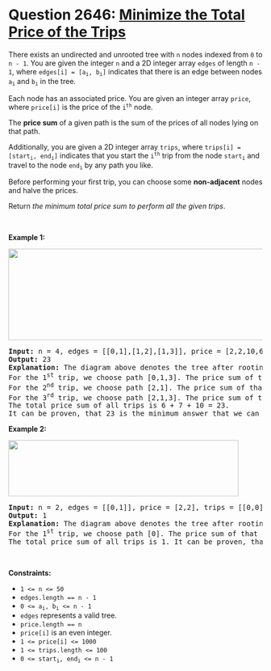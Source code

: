 
# Question 2646: [Minimize the Total Price of the Trips](https://leetcode.com/problems/minimize-the-total-price-of-the-trips/)

<div class="xFUwe" data-track-load="description_content"><p>There exists an undirected and unrooted tree with <code>n</code> nodes indexed from <code>0</code> to <code>n - 1</code>. You are given the integer <code>n</code> and a 2D integer array <code>edges</code> of length <code>n - 1</code>, where <code>edges[i] = [a<sub>i</sub>, b<sub>i</sub>]</code> indicates that there is an edge between nodes <code>a<sub>i</sub></code> and <code>b<sub>i</sub></code> in the tree.</p>

<p>Each node has an associated price. You are given an integer array <code>price</code>, where <code>price[i]</code> is the price of the <code>i<sup>th</sup></code> node.</p>

<p>The <strong>price sum</strong> of a given path is the sum of the prices of all nodes lying on that path.</p>

<p>Additionally, you are given a 2D integer array <code>trips</code>, where <code>trips[i] = [start<sub>i</sub>, end<sub>i</sub>]</code> indicates that you start the <code>i<sup>th</sup></code> trip from the node <code>start<sub>i</sub></code> and travel to the node <code>end<sub>i</sub></code> by any path you like.</p>

<p>Before performing your first trip, you can choose some <strong>non-adjacent</strong> nodes and halve the prices.</p>

<p>Return <em>the minimum total price sum to perform all the given trips</em>.</p>

<p>&nbsp;</p>
<p><strong class="example">Example 1:</strong></p>
<img alt="" src="https://assets.leetcode.com/uploads/2023/03/16/diagram2.png" style="width: 541px; height: 181px;">
<pre><strong>Input:</strong> n = 4, edges = [[0,1],[1,2],[1,3]], price = [2,2,10,6], trips = [[0,3],[2,1],[2,3]]
<strong>Output:</strong> 23
<strong>Explanation:</strong> The diagram above denotes the tree after rooting it at node 2. The first part shows the initial tree and the second part shows the tree after choosing nodes 0, 2, and 3, and making their price half.
For the 1<sup>st</sup> trip, we choose path [0,1,3]. The price sum of that path is 1 + 2 + 3 = 6.
For the 2<sup>nd</sup> trip, we choose path [2,1]. The price sum of that path is 2 + 5 = 7.
For the 3<sup>rd</sup> trip, we choose path [2,1,3]. The price sum of that path is 5 + 2 + 3 = 10.
The total price sum of all trips is 6 + 7 + 10 = 23.
It can be proven, that 23 is the minimum answer that we can achieve.
</pre>

<p><strong class="example">Example 2:</strong></p>
<img alt="" src="https://assets.leetcode.com/uploads/2023/03/16/diagram3.png" style="width: 456px; height: 111px;">
<pre><strong>Input:</strong> n = 2, edges = [[0,1]], price = [2,2], trips = [[0,0]]
<strong>Output:</strong> 1
<strong>Explanation:</strong> The diagram above denotes the tree after rooting it at node 0. The first part shows the initial tree and the second part shows the tree after choosing node 0, and making its price half.
For the 1<sup>st</sup> trip, we choose path [0]. The price sum of that path is 1.
The total price sum of all trips is 1. It can be proven, that 1 is the minimum answer that we can achieve.
</pre>

<p>&nbsp;</p>
<p><strong>Constraints:</strong></p>

<ul>
	<li><code>1 &lt;= n &lt;= 50</code></li>
	<li><code>edges.length == n - 1</code></li>
	<li><code>0 &lt;= a<sub>i</sub>, b<sub>i</sub> &lt;= n - 1</code></li>
	<li><code>edges</code> represents a valid tree.</li>
	<li><code>price.length == n</code></li>
	<li><code>price[i]</code> is an even integer.</li>
	<li><code>1 &lt;= price[i] &lt;= 1000</code></li>
	<li><code>1 &lt;= trips.length &lt;= 100</code></li>
	<li><code>0 &lt;= start<sub>i</sub>, end<sub>i</sub>&nbsp;&lt;= n - 1</code></li>
</ul>
</div>
